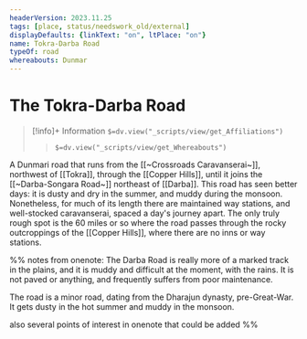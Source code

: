 ```yaml
---
headerVersion: 2023.11.25
tags: [place, status/needswork_old/external]
displayDefaults: {linkText: "on", ltPlace: "on"}
name: Tokra-Darba Road
typeOf: road
whereabouts: Dunmar
---
```

# The Tokra-Darba Road
>[!info]+ Information
> `$=dv.view("_scripts/view/get_Affiliations")`
>> `$=dv.view("_scripts/view/get_Whereabouts")`

A Dunmari road that runs from the [[~Crossroads Caravanserai~]], northwest of [[Tokra]], through the [[Copper Hills]], until it joins the [[~Darba-Songara Road~]] northeast of [[Darba]]. This road has seen better days: it is dusty and dry in the summer, and muddy during the monsoon. Nonetheless, for much of its length there are maintained way stations, and well-stocked caravanserai, spaced a day's journey apart. The only truly rough spot is the 60 miles or so where the road passes through the rocky outcroppings of the [[Copper Hills]], where there are no inns or way stations. 

%% notes from onenote: 
The Darba Road is really more of a marked track in the plains, and it is muddy and difficult at the moment, with the rains. It is not paved or anything, and frequently suffers from poor maintenance. 

The road is a minor road, dating from the Dharajun dynasty, pre-Great-War. It gets dusty in the hot summer and muddy in the monsoon.

also several points of interest in onenote that could be added
%%